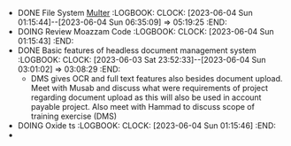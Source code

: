 - DONE File System [Multer](https://github.com/expressjs/multer/blob/master/storage/disk.js)
  :LOGBOOK:
  CLOCK: [2023-06-04 Sun 01:15:44]--[2023-06-04 Sun 06:35:09] =>  05:19:25
  :END:
- DOING Review Moazzam Code
  :LOGBOOK:
  CLOCK: [2023-06-04 Sun 01:15:43]
  :END:
- DONE Basic features of headless document management system
  :LOGBOOK:
  CLOCK: [2023-06-03 Sat 23:52:33]--[2023-06-04 Sun 03:01:02] =>  03:08:29
  :END:
	- DMS gives OCR and full text features also besides document upload. Meet with Musab and discuss what were requirements of project regarding document upload as this will also be used in account payable project. Also meet with Hammad to discuss scope of training exercise (DMS)
- DOING Oxide ts
  :LOGBOOK:
  CLOCK: [2023-06-04 Sun 01:15:46]
  :END:
-
